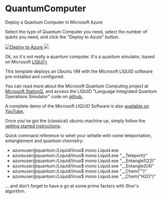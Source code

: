 # QuantumComputer
Deploy a Quantum Computer in Microsoft Azure

Select the type of Quantum Computer you need, select the number of qubits you need, and click the "Deploy to Azure" button. 

<a href="https://portal.azure.com/#create/Microsoft.Template/uri/https%3A%2F%2Fraw.githubusercontent.com%2Fmkiernan%2FQuantumComputer%2Fmaster%2Fazuredeploy.json" target="_blank">
   <img alt="Deploy to Azure" src="http://azuredeploy.net/deploybutton.png"/>
</a>


<a href="http://armviz.io/#/?load=https%3A%2F%2Fraw.githubusercontent.com%2Fmkiernan%2FQuantumComputer%2Fmaster%2Fazuredeploy.json" target="_blank">
    <img src="http://armviz.io/visualizebutton.png"/>
</a>

Ok, so it's not really a quantum computer. It's a quantum simulator, based on Microsoft <a href=https://www.microsoft.com/en-us/research/project/language-integrated-quantum-operations-liqui/>LIQUi|></a>

This template deploys an Ubuntu VM with the Microsoft LIQUiD software pre-installed and configured.

You can read more about the Microsoft Quantum Computing project at <a href="https://stationq.microsoft.com/">Microsoft StationQ</a>, and access the LIQUiD "Language Integrated Quantum Operations Simulator" code on <a href="http://stationq.github.io/Liquid/">github.</a>

A complete demo of the Microsoft LIQUiD Software is also <a href="https://www.youtube.com/watch?v=9JEjqiq7pHE">available on YouTube.</a>

Once you've got the (classical) ubuntu machine up, simply follow the <a href="http://stationq.github.io/Liquid/getting-started/">getting started instructions</a>. 

Quick command reference to whet your whistle with some teleportation, entanglement and quantum chemistry:
<ul> 
<li>azureuser@quantum:/Liquid/linux$ mono Liquid.exe</li>
<li>azureuser@quantum:/Liquid/linux$ mono Liquid.exe "__Teleport()"</li>
<li>azureuser@quantum:/Liquid/linux$ mono Liquid.exe "__Entangle1(22)"</li>
<li>azureuser@quantum:/Liquid/linux$ mono Liquid.exe "__Entangle2(4)"</li>
<li>azureuser@quantum:/Liquid/linux$ mono Liquid.exe "__Chem("")"</li>
<li>azureuser@quantum:/Liquid/linux$ mono Liquid.exe "__Chem("H2O")"</li>
</ul>

... and don't forget to have a go at some prime factors with Shor's algorithm. 
